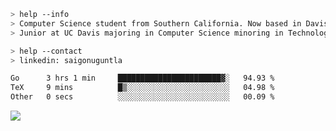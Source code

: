 ````bash
> help --info
> Computer Science student from Southern California. Now based in Davis, CA.
> Junior at UC Davis majoring in Computer Science minoring in Technology Management.
````

````bash
> help --contact
> linkedin: saigonuguntla
````

<!--START_SECTION:waka-->

```txt
Go      3 hrs 1 min     ███████████████████████▓░   94.93 %
TeX     9 mins          █▒░░░░░░░░░░░░░░░░░░░░░░░   04.98 %
Other   0 secs          ░░░░░░░░░░░░░░░░░░░░░░░░░   00.09 %
```

<!--END_SECTION:waka-->

![](https://komarev.com/ghpvc/?username=saigonu&color=6A8AFF)